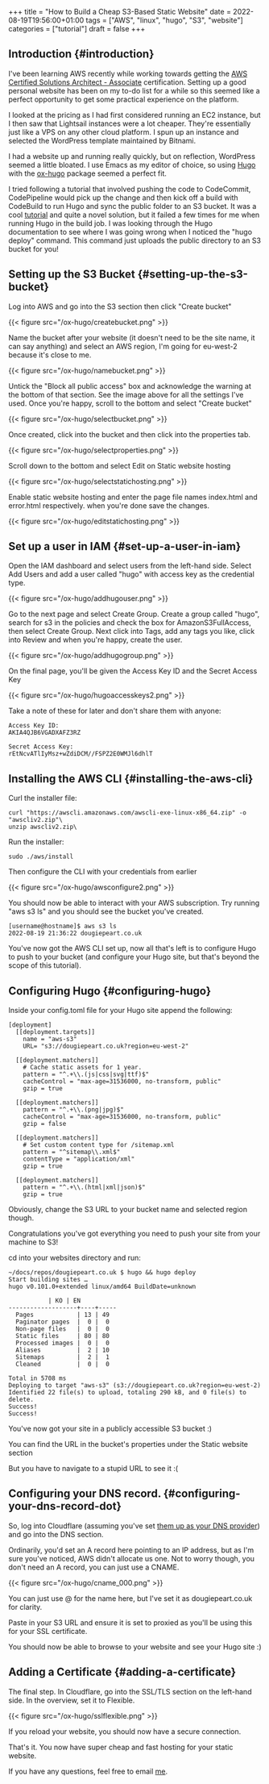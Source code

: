 +++
title = "How to Build a Cheap S3-Based Static Website"
date = 2022-08-19T19:56:00+01:00
tags = ["AWS", "linux", "hugo", "S3", "website"]
categories = ["tutorial"]
draft = false
+++

## Introduction {#introduction}

I've been learning AWS recently while working towards getting the [AWS Certified Solutions Architect - Associate](https://aws.amazon.com/certification/certified-solutions-architect-associate/) certification. Setting up a good personal website has been on my to-do list for a while so this seemed like a perfect opportunity to get some practical experience on the platform.

I looked at the pricing as I had first considered running an EC2 instance, but I then saw that Lightsail instances were a lot cheaper. They're essentially just like a VPS on any other cloud platform. I spun up an instance and selected the WordPress template maintained by Bitnami.

I had a website up and running really quickly, but on reflection, WordPress seemed a little bloated. I use Emacs as my editor of choice, so using [Hugo](https://gohugo.io/) with the [ox-hugo](https://ox-hugo.scripter.co/) package seemed a perfect fit.

I tried following a tutorial that involved pushing the code to CodeCommit, CodePipeline would pick up the change and then kick off a build with CodeBuild to run Hugo and sync the public folder to an S3 bucket. It was a cool [tutorial](https://conormclaughlin.net/2017/11/automating-deployment-of-your-hugo-site-to-s3-using-aws-codepipeline/) and quite a novel solution, but it failed a few times for me when running Hugo in the build job. I was looking through the Hugo documentation to see where I was going wrong when I noticed the "hugo deploy" command. This command just uploads the public directory to an S3 bucket for you!


## Setting up the S3 Bucket {#setting-up-the-s3-bucket}

Log into AWS and go into the S3 section then click "Create bucket"

{{< figure src="/ox-hugo/createbucket.png" >}}

Name the bucket after your website (it doesn't need to be the site name, it can say anything) and select an AWS region, I'm going for eu-west-2 because it's close to me.

{{< figure src="/ox-hugo/namebucket.png" >}}

Untick the "Block all public access" box and acknowledge the warning at the bottom of that section. See the image above for all the settings I've used. Once you're happy, scroll to the bottom and select "Create bucket"

{{< figure src="/ox-hugo/selectbucket.png" >}}

Once created, click into the bucket and then click into the properties tab.

{{< figure src="/ox-hugo/selectproperties.png" >}}

Scroll down to the bottom and select Edit on Static website hosting

{{< figure src="/ox-hugo/selectstatichosting.png" >}}

Enable static website hosting and enter the page file names index.html and error.html respectively. when you're done save the changes.

{{< figure src="/ox-hugo/editstatichosting.png" >}}


## Set up a user in IAM {#set-up-a-user-in-iam}

Open the IAM dashboard and select users from the left-hand side. Select Add Users and add a user called "hugo" with access key as the credential type.

{{< figure src="/ox-hugo/addhugouser.png" >}}

Go to the next page and select Create Group. Create a group called "hugo", search for s3 in the policies and check the box for AmazonS3FullAccess, then select Create Group. Next click into Tags, add any tags you like, click into Review and when you're happy, create the user.

{{< figure src="/ox-hugo/addhugogroup.png" >}}

On the final page, you'll be given the Access Key ID and the Secret Access Key

{{< figure src="/ox-hugo/hugoaccesskeys2.png" >}}

Take a note of these for later and don't share them with anyone:

```nil
Access Key ID:
AKIA4QJB6VGADXAFZ3RZ

Secret Access Key:
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
```


## Installing the AWS CLI {#installing-the-aws-cli}

Curl the installer file:

```nil
curl "https://awscli.amazonaws.com/awscli-exe-linux-x86_64.zip" -o "awscliv2.zip"\
unzip awscliv2.zip\
```

Run the installer:

```nil
sudo ./aws/install
```

Then configure the CLI with your credentials from earlier

{{< figure src="/ox-hugo/awsconfigure2.png" >}}

You should now be able to interact with your AWS subscription. Try running "aws s3 ls" and you should see the bucket you've created.

```nil
[username@hostname]$ aws s3 ls
2022-08-19 21:36:22 dougiepeart.co.uk
```

You've now got the AWS CLI set up, now all that's left is to configure Hugo to push to your bucket (and configure your Hugo site, but that's beyond the scope of this tutorial).


## Configuring Hugo {#configuring-hugo}

Inside your config.toml file for your Hugo site append the following:

```nil
[deployment]
  [[deployment.targets]]
    name = "aws-s3"
    URL= "s3://dougiepeart.co.uk?region=eu-west-2"

  [[deployment.matchers]]
    # Cache static assets for 1 year.
    pattern = "^.+\\.(js|css|svg|ttf)$"
    cacheControl = "max-age=31536000, no-transform, public"
    gzip = true

  [[deployment.matchers]]
    pattern = "^.+\\.(png|jpg)$"
    cacheControl = "max-age=31536000, no-transform, public"
    gzip = false

  [[deployment.matchers]]
    # Set custom content type for /sitemap.xml
    pattern = "^sitemap\\.xml$"
    contentType = "application/xml"
    gzip = true

  [[deployment.matchers]]
    pattern = "^.+\\.(html|xml|json)$"
    gzip = true
```

Obviously, change the S3 URL to your bucket name and selected region though.

Congratulations you've got everything you need to push your site from your machine to S3!

cd into your websites directory and run:

```nil
~/docs/repos/dougiepeart.co.uk $ hugo && hugo deploy
Start building sites …
hugo v0.101.0+extended linux/amd64 BuildDate=unknown

		   | KO | EN
-------------------+----+-----
  Pages            | 13 | 49
  Paginator pages  |  0 |  0
  Non-page files   |  0 |  0
  Static files     | 80 | 80
  Processed images |  0 |  0
  Aliases          |  2 | 10
  Sitemaps         |  2 |  1
  Cleaned          |  0 |  0

Total in 5708 ms
Deploying to target "aws-s3" (s3://dougiepeart.co.uk?region=eu-west-2)
Identified 22 file(s) to upload, totaling 290 kB, and 0 file(s) to delete.
Success!
Success!
```

You've now got your site in a publicly accessible S3 bucket :)

You can find the URL in the bucket's properties under the Static website section

But you have to navigate to a stupid URL to see it :(


## Configuring your DNS record. {#configuring-your-dns-record-dot}

So, log into Cloudflare (assuming you've set [them up as your DNS provider](https://developers.cloudflare.com/dns/zone-setups/full-setup/setup/)) and go into the DNS section.

Ordinarily, you'd set an A record here pointing to an IP address, but as I'm sure you've noticed, AWS didn't allocate us one. Not to worry though, you don't need an A record, you can just use a CNAME.

{{< figure src="/ox-hugo/cname_000.png" >}}

You can just use @ for the name here, but I've set it as dougiepeart.co.uk for clarity.

Paste in your S3 URL and ensure it is set to proxied as you'll be using this for your SSL certificate.

You should now be able to browse to your website and see your Hugo site :)


## Adding a Certificate {#adding-a-certificate}

The final step. In Cloudflare, go into the SSL/TLS section on the left-hand side. In the overview, set it to Flexible.

{{< figure src="/ox-hugo/sslflexible.png" >}}

If you reload your website, you should now have a secure connection.

That's it. You now have super cheap and fast hosting for your static website.

If you have any questions, feel free to email [me](mailto:contact@dougiepeart.co.uk).